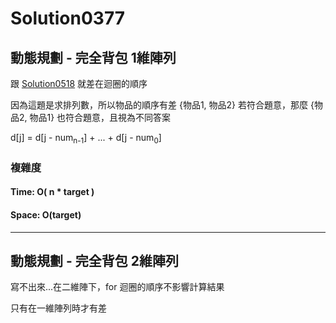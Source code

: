 # Solution0377

## 動態規劃 - 完全背包 1維陣列

跟 [Solution0518](../Solution0501_9999/Solution0518.md) 就差在迴圈的順序

因為這題是求排列數，所以物品的順序有差 {物品1, 物品2} 若符合題意，那麼 {物品2, 物品1} 也符合題意，且視為不同答案

d[j] = d[j - num<sub>n-1</sub>] + ... + d[j - num<sub>0</sub>]

### 複雜度

#### Time: O( n * target )

#### Space: O(target)

---

## 動態規劃 - 完全背包 2維陣列

寫不出來...在二維陣下，for 迴圈的順序不影響計算結果

只有在一維陣列時才有差